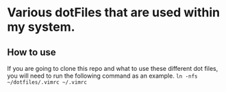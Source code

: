 # Various dotFiles that are used within my system.

## How to use
If you are going to clone this repo and what to use these different dot files, you will need to run the following command as an example.
`ln -nfs ~/dotfiles/.vimrc ~/.vimrc`

